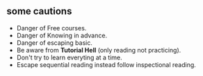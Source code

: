 ## some cautions
- Danger of Free courses.
- Danger of Knowing in advance.
- Danger of escaping basic.
- Be aware from **Tutorial Hell** (only reading not practicing).
- Don't try to learn everyting at a time.
- Escape sequential reading instead follow inspectional reading.